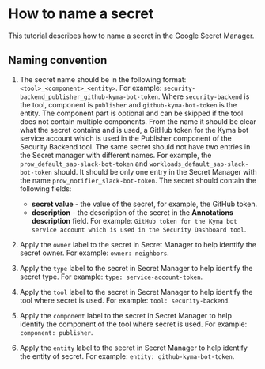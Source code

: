 # How to name a secret

This tutorial describes how to name a secret in the Google Secret Manager.

## Naming convention

1. The secret name should be in the following format: `<tool>_<component>_<entity>`. For example: `security-backend_publisher_github-kyma-bot-token`. Where `security-backend` is the tool, component is `publisher` and `github-kyma-bot-token` is the entity. The component part is optional and can be skipped if the tool does not contain multiple components.
   From the name it should be clear what the secret contains and is used, a GitHub token for the Kyma bot service account which is used in the Publisher component of the  Security Backend tool.
   The same secret should not have two entries in the Secret manager with different names. For example, the `prow_default_sap-slack-bot-token` and `workloads_default_sap-slack-bot-token` should. It should be only one entry in the Secret Manager with the name `prow_notifier_slack-bot-token`.
   The secret should contain the following fields:
    - **secret value** - the value of the secret, for example, the GitHub token.
    - **description** - the description of the secret in the **Annotations description** field. For example: `GitHub token for the Kyma bot service account which is used in the Security Dashboard tool`.

2. Apply the `owner` label to the secret in Secret Manager to help identify the secret owner. For example: `owner: neighbors`.
3. Apply the `type` label to the secret in Secret Manager to help identify the secret type. For example: `type: service-account-token`.
4. Apply the `tool` label to the secret in Secret Manager to help identify the tool where secret is used. For example: `tool: security-backend`.
5. Apply the `component` label to the secret in Secret Manager to help identify the component of the tool where secret is used. For example: `component: publisher`.
6. Apply the `entity` label to the secret in Secret Manager to help identify the entity of secret. For example: `entity: github-kyma-bot-token`.